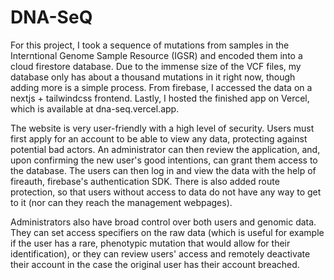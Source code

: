 # DNA-SeQ
For this project, I took a sequence of mutations from samples in the Interntional Genome Sample Resource (IGSR) and encoded them into a cloud firestore database. Due to the immense size of the VCF files, my database only has about a thousand mutations in it right now, though adding more is a simple process. From firebase, I accessed the data on a nextjs + tailwindcss frontend. Lastly, I hosted the finished app on Vercel, which is available at dna-seq.vercel.app.

The website is very user-friendly with a high level of security. Users must first apply for an account to be able to view any data, protecting against potential bad actors. An administrator can then review the application, and, upon confirming the new user's good intentions, can grant them access to the database. The users can then log in and view the data with the help of fireauth, firebase's authentication SDK. There is also added route protection, so that users without access to data do not have any way to get to it (nor can they reach the management webpages).

Administrators also have broad control over both users and genomic data. They can set access specifiers on the raw data (which is useful for example if the user has a rare, phenotypic mutation that would allow for their identification), or they can review users' access and remotely deactivate their account in the case the original user has their account breached.
